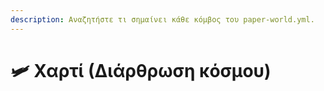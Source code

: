 ```yaml
---
description: Αναζητήστε τι σημαίνει κάθε κόμβος του paper-world.yml.
---
```


# 🛩️ Χαρτί (Διάρθρωση κόσμου)
